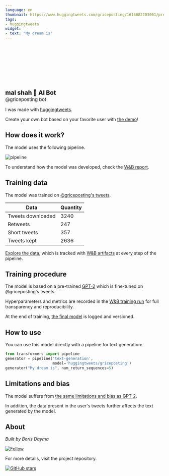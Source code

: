 ```yaml
---
language: en
thumbnail: https://www.huggingtweets.com/griceposting/1616682203001/predictions.png
tags:
- huggingtweets
widget:
- text: "My dream is"
---
```


<div>
<div style="width: 132px; height:132px; border-radius: 50%; background-size: cover; background-image: url('https://pbs.twimg.com/profile_images/1373428284655042565/PsisqZUi_400x400.jpg')">
</div>
<div style="margin-top: 8px; font-size: 19px; font-weight: 800">mal shah 🤖 AI Bot </div>
<div style="font-size: 15px">@griceposting bot</div>
</div>

I was made with [huggingtweets](https://github.com/borisdayma/huggingtweets).

Create your own bot based on your favorite user with [the demo](https://colab.research.google.com/github/borisdayma/huggingtweets/blob/master/huggingtweets-demo.ipynb)!

## How does it work?

The model uses the following pipeline.

![pipeline](https://github.com/borisdayma/huggingtweets/blob/master/img/pipeline.png?raw=true)

To understand how the model was developed, check the [W&B report](https://wandb.ai/wandb/huggingtweets/reports/HuggingTweets-Train-a-Model-to-Generate-Tweets--VmlldzoxMTY5MjI).

## Training data

The model was trained on [@griceposting's tweets](https://twitter.com/griceposting).

| Data | Quantity |
| --- | --- |
| Tweets downloaded | 3240 |
| Retweets | 247 |
| Short tweets | 357 |
| Tweets kept | 2636 |

[Explore the data](https://wandb.ai/wandb/huggingtweets/runs/25trxjkq/artifacts), which is tracked with [W&B artifacts](https://docs.wandb.com/artifacts) at every step of the pipeline.

## Training procedure

The model is based on a pre-trained [GPT-2](https://huggingface.co/gpt2) which is fine-tuned on @griceposting's tweets.

Hyperparameters and metrics are recorded in the [W&B training run](https://wandb.ai/wandb/huggingtweets/runs/q9yoq7u8) for full transparency and reproducibility.

At the end of training, [the final model](https://wandb.ai/wandb/huggingtweets/runs/q9yoq7u8/artifacts) is logged and versioned.

## How to use

You can use this model directly with a pipeline for text generation:

```python
from transformers import pipeline
generator = pipeline('text-generation',
                     model='huggingtweets/griceposting')
generator("My dream is", num_return_sequences=5)
```

## Limitations and bias

The model suffers from [the same limitations and bias as GPT-2](https://huggingface.co/gpt2#limitations-and-bias).

In addition, the data present in the user's tweets further affects the text generated by the model.

## About

*Built by Boris Dayma*

[![Follow](https://img.shields.io/twitter/follow/borisdayma?style=social)](https://twitter.com/intent/follow?screen_name=borisdayma)

For more details, visit the project repository.

[![GitHub stars](https://img.shields.io/github/stars/borisdayma/huggingtweets?style=social)](https://github.com/borisdayma/huggingtweets)
